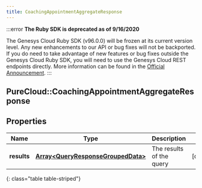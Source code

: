 ```yaml
---
title: CoachingAppointmentAggregateResponse
---
```


:::error
**The Ruby SDK is deprecated as of 9/16/2020**

The Genesys Cloud Ruby SDK (v96.0.0) will be frozen at its current version level. Any new enhancements to our API or bug fixes will not be backported. If you do need to take advantage of new features or bug fixes outside the Genesys Cloud Ruby SDK, you will need to use the Genesys Cloud REST endpoints directly. More information can be found in the [Official Announcement](https://developer.mypurecloud.com/forum/t/announcement-genesys-cloud-ruby-sdk-end-of-life/8850).
:::


## PureCloud::CoachingAppointmentAggregateResponse

## Properties

|Name | Type | Description | Notes|
|------------ | ------------- | ------------- | -------------|
| **results** | [**Array&lt;QueryResponseGroupedData&gt;**](QueryResponseGroupedData.html) | The results of the query | [optional] |
{: class="table table-striped"}


